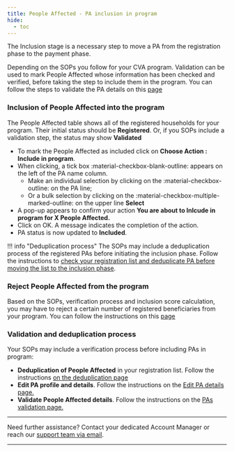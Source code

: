 ```yaml
---
title: People Affected - PA inclusion in program
hide:
  - toc
---
```

The Inclusion stage is a necessary step to move a PA from the registration phase to the payment phase. 

Depending on the SOPs you follow for your CVA program. Validation can be used to mark People Affected whose information has been checked and verified, before taking the step to include them in the program. You can follow the steps to validate the PA details on this [page](./registration-validate-pa.mdregistration/)

### **Inclusion of People Affected into the program**

The People Affected table shows all of the registered households for your program. Their initial status should be **Registered**. Or, if you SOPs include a validation step, the status may show **Validated**

- To mark the People Affected as included click on **Choose Action : Include in program**.
- When clicking, a tick box :material-checkbox-blank-outline: appears on the left of the PA name column.
  - Make an individual selection by clicking on the :material-checkbox-outline: on the PA line;
  - Or a bulk selection by clicking on the :material-checkbox-multiple-marked-outline: on the upper line **Select**
- A pop-up appears to confirm your action **You are about to Inlcude in program for X People Affected.**
- Click on OK. A message indicates the completion of the action.
- PA status is now updated to **Included**.

!!! info "Deduplication process"
    The SOPs may include a deduplication process of the registered PAs before initiating the inclusion phase. Follow the instructions to [check your registration list and deduplicate PA before moving the list to the inclusion phase](../registration-deduplication.md).

### **Reject People Affected from the program**

Based on the SOPs, verification process and inclusion score calculation, you may have to reject a certain number of registered beneficiaries from your program.
You can follow the instructions on this [page](../registration-reject-pa.md)

### **Validation and deduplication process**

Your SOPs may include a verification process before including PAs in program:

- **Deduplication of People Affected** in your registration list. Follow the instructions [on the deduplication page](../registration/registration-deduplication.md)
- **Edit PA profile and details**. Follow the instructions on the [Edit PA details page.](./edit-pa-profile.md)
- **Validate People Affected details**. Follow the instructions on the [PAs validation page.](./registration-validate-pa.md)

___
Need further assistance? Contact your dedicated Account Manager or reach our [support team via email](mailto:support@121.global).
___
